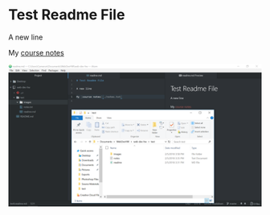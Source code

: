 # Test Readme File

A new line

My [course notes](./notes.txt)

![Image of My Atom Editor](./images/screenshot.png)
